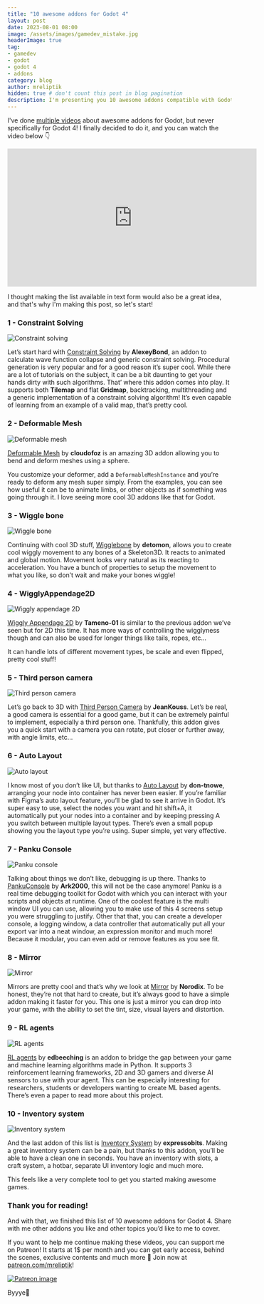 ```yaml
---
title: "10 awesome addons for Godot 4"
layout: post
date: 2023-08-01 08:00
image: /assets/images/gamedev_mistake.jpg
headerImage: true
tag:
- gamedev
- godot
- godot 4
- addons
category: blog
author: mreliptik
hidden: true # don't count this post in blog pagination
description: I'm presenting you 10 awesome addons compatible with Godot 4
---
```


I've done [multiple videos](https://youtube.com/playlist?list=PLHepjQmYsQujq8kC98gcZwYlTEcbzDnt5) about awesome addons for Godot, but never specifically for Godot 4! I finally decided to do it, and you can watch the video below 👇

<iframe width="560" height="310" src="https://www.youtube.com/embed/IN6Z3C7V_Uk" frameborder="0" allowfullscreen></iframe>

I thought making the list available in text form would also be a great idea, and that's why I'm making this post, so let's start!

### 1 - Constraint Solving

![Constraint solving][constraint_solving]

Let’s start hard with [Constraint Solving](https://github.com/AlexeyBond/godot-constraint-solving) by **AlexeyBond**, an addon to calculate wave function collapse and generic constraint solving. Procedural generation is very popular and for a good reason it’s super cool. While there are a lot of tutorials on the subject, it can be a bit daunting to get your hands dirty with such algorithms. That’ where this addon comes into play. It supports both **Tilemap** and flat **Gridmap**, backtracking, multithreading and a generic implementation of a constraint solving algorithm! It’s even capable of learning from an example of a valid map, that’s pretty cool.

### 2 - Deformable Mesh

![Deformable mesh][deformable_mesh]

[Deformable Mesh](https://github.com/cloudofoz/godot-deformablemesh) by **cloudofoz** is an amazing 3D addon allowing you to bend and deform meshes using a sphere.

You customize your deformer, add a `DeformableMeshInstance` and you’re ready to deform any mesh super simply. From the examples, you can see how useful it can be to animate limbs, or other objects as if something was going through it. I love seeing more cool 3D addons like that for Godot.

### 3 - Wiggle bone

![Wiggle bone][wiggle_bone]

Continuing with cool 3D stuff, [Wigglebone](https://github.com/detomon/wigglebone) by **detomon**, allows you to create cool wiggly movement to any bones of a Skeleton3D. It reacts to animated and global motion. Movement looks very natural as its reacting to acceleration. You have a bunch of properties to setup the movement to what you like, so don’t wait and make your bones wiggle!

### 4 - WigglyAppendage2D

![Wiggly appendage 2D][wiggly_appendage_2D]

[Wiggly Appendage 2D](https://github.com/Tameno-01/GodotWigglyAppendage2D) by **Tameno-01** is similar to the previous addon we’ve seen but for 2D this time. It has more ways of controlling the wigglyness though and can also be used for longer things like tails, ropes, etc…

It can handle lots of different movement types, be scale and even flipped, pretty cool stuff!

### 5 - Third person camera

![Third person camera][tpc]

Let’s go back to 3D with [Third Person Camera](https://github.com/JeanKouss/godot-third-person-camera) by **JeanKouss**. Let’s be real, a good camera is essential for a good game, but it can be extremely painful to implement, especially a third person one. Thankfully, this addon gives you a quick start with a camera you can rotate, put closer or further away, with angle limits, etc...

### 6 - Auto Layout

![Auto layout][auto_layout]

I know most of you don’t like UI, but thanks to [Auto Layout](https://github.com/don-tnowe/godot-auto-layout) by **don-tnowe**, arranging your node into container has never been easier. If you’re familiar with Figma’s auto layout feature, you’ll be glad to see it arrive in Godot. It’s super easy to use, select the nodes you want and hit shift+A, it automatically put your nodes into a container and by keeping pressing A you switch between multiple layout types. There’s even a small popup showing you the layout type you’re using. Super simple, yet very effective.

### 7 - Panku Console

![Panku console][panku]

Talking about things we don’t like, debugging is up there. Thanks to [PankuConsole](https://github.com/Ark2000/PankuConsole) by **Ark2000**, this will not be the case anymore! Panku is a real time debugging toolkit for Godot with which you can interact with your scripts and objects at runtime. One of the coolest feature is the multi window UI you can use, allowing you to make use of this 4 screens setup you were struggling to justify. Other that that, you can create a developer console, a logging window, a data controller that automatically put all your export var into a neat window, an expression monitor and much more! Because it modular, you can even add or remove features as you see fit.

### 8 - Mirror

![Mirror][mirror]

Mirrors are pretty cool and that’s why we look at [Mirror](https://github.com/Norodix/GodotMirror) by **Norodix**. To be honest, they’re not that hard to create, but it’s always good to have a simple addon making it faster for you. This one is just a mirror you can drop into your game, with the ability to set the tint, size, visual layers and distortion.

### 9 - RL agents

![RL agents][rl_agents]

[RL agents](https://github.com/edbeeching/godot_rl_agents_plugin) by **edbeeching** is an addon to bridge the gap between your game and machine learning algorithms made in Python. It supports 3 reinforcement learning frameworks, 2D and 3D gamers and diverse AI sensors to use with your agent. This can be especially interesting for researchers, students or developers wanting to create ML based agents. There’s even a paper to read more about this project.

### 10 - Inventory system

![Inventory system][inventory_system]

And the last addon of this list is [Inventory System](https://github.com/expressobits/inventory-system) by **expressobits**. Making a great inventory system can be a pain, but thanks to this addon, you’ll be able to have a clean one in seconds. You have an inventory with slots, a craft system, a hotbar, separate UI inventory logic and much more.

This feels like a very complete tool to get you started making awesome games.


### Thank you for reading!

And with that, we finished this list of 10 awesome addons for Godot 4. Share with me other addons you like and other topics you’d like to me to cover.

If you want to help me continue making these videos, you can support me on Patreon! It starts at 1$ per month and you can get early access, behind the scenes, exclusive contents and much more 🙂 Join now at [patreon.com/mreliptik](https://patreon.com/mreliptik)!

[![Patreon image][patreon]](https://patreon.com/mreliptik)

Byyye👋



[patreon]: /assets/images/become_patreon.png
[constraint_solving]: /assets/images/godot_addons_july_2023/constraint_solving.png
[deformable_mesh]: /assets/images/godot_addons_july_2023/deformable_mesh.gif
[wiggle_bone]: /assets/images/godot_addons_july_2023/wiggle_bone.gif
[wiggly_appendage_2D]: /assets/images/godot_addons_july_2023/wiggly_appendage_2D.png
[tpc]: /assets/images/godot_addons_july_2023/third_person_camera.png
[auto_layout]: /assets/images/godot_addons_july_2023/auto_layout.gif
[panku]: /assets/images/godot_addons_july_2023/panku.png
[mirror]: /assets/images/godot_addons_july_2023/mirror.png
[rl_agents]: /assets/images/godot_addons_july_2023/rl_agents.png
[inventory_system]: /assets/images/godot_addons_july_2023/inventory_system.gif
